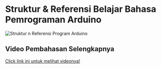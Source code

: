 # Struktur & Referensi Belajar Bahasa Pemrograman Arduino
![Struktur n Referensi Program Arduino](https://user-images.githubusercontent.com/11900221/232998654-587ae846-4406-4518-a944-bf9e150d837d.jpg)

## Video Pembahasan Selengkapnya
[Click link ini untuk melihat videonya!](https://www.youtube.com/watch?v=hm652mN-Ct0&list=PLy3VBpgdBFy6QVOCj-ix_WwMahYYBEswy&index=5)
